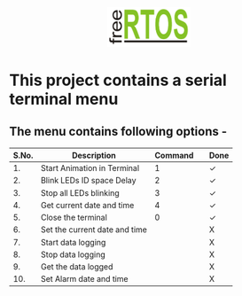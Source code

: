 <p align="center">

<img src="b0yzrits.bmp" width="150">

</p>

# This project contains a serial terminal menu
## The menu contains following options - 


|S.No.| Description                       | Command  |        | Done |
|----|------------------------------------|----------|--------|------|
| 1. | Start Animation in Terminal        |    1     |        |   ✓  |
| 2. | Blink LEDs ID space Delay          |    2     |        |   ✓  |
| 3. | Stop all LEDs blinking             |    3     |        |   ✓  |
| 4. | Get current date and time          |    4     |        |   ✓  |
| 5. | Close the terminal                 |    0     |        |   ✓  |
| 6. | Set the current date and time      |          |        |   X  |
| 7. | Start data logging                 |          |        |   X  |
| 8. | Stop data logging                  |          |        |   X  |
| 9. | Get the data logged                |          |        |   X  |
| 10.| Set Alarm date and time            |          |        |   X  |
